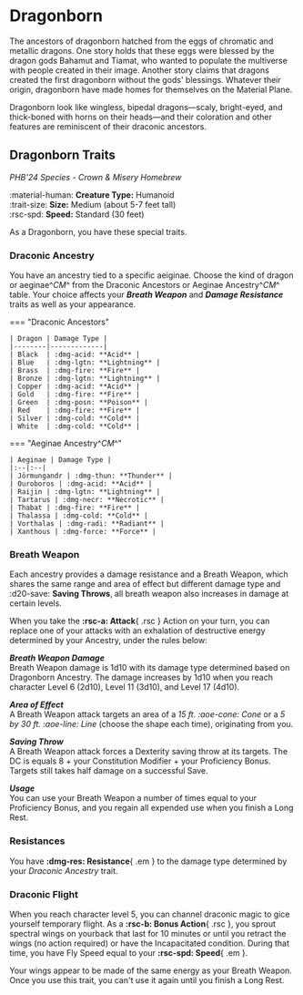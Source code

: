 # Dragonborn

The ancestors of dragonborn hatched from the eggs of chromatic and metallic dragons. One story holds that these eggs were blessed by the dragon gods Bahamut and Tiamat, who wanted to populate the multiverse with people created in their image. Another story claims that dragons created the first dragonborn without the gods' blessings. Whatever their origin, dragonborn have made homes for themselves on the Material Plane.

Dragonborn look like wingless, bipedal dragons—scaly, bright-eyed, and thick-boned with horns on their heads—and their coloration and other features are reminiscent of their draconic ancestors.

## Dragonborn Traits

*PHB'24 Species - Crown & Misery Homebrew*

:material-human: **Creature Type:** Humanoid  
:trait-size: **Size:** Medium (about 5-7 feet tall)  
:rsc-spd: **Speed:** Standard (30 feet)

As a Dragonborn, you have these special traits.

### Draconic Ancestry

You have an ancestry tied to a specific aeiginae. Choose the kind of dragon or aeginae^*CM*^ from the Draconic Ancestors or Aeginae Ancestry^*CM*^ table. Your choice affects your ***Breath Weapon*** and ***Damage Resistance*** traits as well as your appearance.

=== "Draconic Ancestors"

    | Dragon | Damage Type |
    |--------|-------------|
    | Black  | :dmg-acid: **Acid** |
    | Blue   | :dmg-lgtn: **Lightning** |
    | Brass  | :dmg-fire: **Fire** |
    | Bronze | :dmg-lgtn: **Lightning** |
    | Copper | :dmg-acid: **Acid** |
    | Gold   | :dmg-fire: **Fire** |
    | Green  | :dmg-posn: **Poison** |
    | Red    | :dmg-fire: **Fire** |
    | Silver | :dmg-cold: **Cold** |
    | White  | :dmg-cold: **Cold** |

=== "Aeginae Ancestry^*CM*^"

    | Aeginae | Damage Type |
    |:--|:--|
    | Jörmungandr | :dmg-thun: **Thunder** |
    | Ouroboros | :dmg-acid: **Acid** |
    | Raijin | :dmg-lgtn: **Lightning** |
    | Tartarus | :dmg-necr: **Necrotic** |
    | Thabat | :dmg-fire: **Fire** |
    | Thalassa | :dmg-cold: **Cold** |
    | Vorthalas | :dmg-radi: **Radiant** |
    | Xanthous | :dmg-force: **Force** |

### Breath Weapon 

Each ancestry provides a damage resistance and a Breath Weapon, which shares the same range and area of effect but different damage type and :d20-save: **Saving Throws**, all breath weapon also increases in damage at certain levels.

When you take the **:rsc-a: Attack**{ .rsc } Action on your turn, you can replace one of your attacks with an exhalation of destructive energy determined by your Ancestry, under the rules below:

***Breath Weapon Damage***  
Breath Weapon damage is 1d10 with its damage type determined based on Dragonborn Ancestry. The damage increases by 1d10 when you reach character Level 6 (2d10), Level 11 (3d10), and Level 17 (4d10). 

***Area of Effect***  
A Breath Weapon attack targets an area of a *15 ft. :aoe-cone: Cone* or a *5 by 30 ft. :aoe-line: Line* (choose the shape each time), originating from you. 

***Saving Throw***  
A Breath Weapon attack forces a Dexterity saving throw at its targets. The DC is equals 8 + your Constitution Modifier + your Proficiency Bonus. Targets still takes half damage on a successful Save.

***Usage***  
You can use your Breath Weapon a number of times equal to your Proficiency Bonus, and you regain all expended use when you finish a Long Rest.

### Resistances

You have **:dmg-res: Resistance**{ .em } to the damage type determined by your *Draconic Ancestry* trait.

### Draconic Flight

When you reach character level 5, you can channel draconic magic to gice yourself temporary flight. As a **:rsc-b: Bonus Action**{ .rsc }, you sprout spectral wings on yourback that last for 10 minutes or until you retract the wings (no action required) or have the Incapacitated condition. During that time, you have Fly Speed equal to your **:rsc-spd: Speed**{ .em }.

Your wings appear to be made of the same energy as your Breath Weapon. Once you use this trait, you can't use it again until you finish a Long Rest.


<!--

## Lore

--8<-- "docs/character-creation/origin/species/index.md:species-warning"

Dragonborn are a proud species, valuing clan loyalty and personal prowess above all else. Their origins trace back to the ancient Aeginae progenitor, whose name has been lost to history. Aeginae sculpted the Dragonborn from its own scales, creating them as a race of executors bound to serve their creator. This bond led to a long history of fear and ostracisation from other races.

Now, with the Aeginae all but extinct, the Dragonborn remain resolute in their desire for independence. Determined to maintain self-sufficiency, they refuse to owe allegiance to anyone—not even the gods, and certainly not the Spires.

Most Dragonborn are found either aboard the Karakorum Arks or in Soterrano, where they live between 80 to 100 years. Their physical traits make them uniquely suited to harsh environments, where other species might perish. While they are often perceived as intimidating or gruff by unfamiliar races, a Dragonborn's greatest gift to an ally is their unwavering loyalty. Their sense of humour is equally dry, no matter where they are from.

--> 